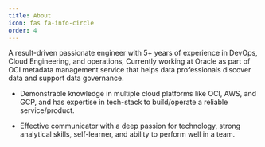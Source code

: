 ```yaml
---
title: About
icon: fas fa-info-circle
order: 4
---
```





A result-driven passionate engineer with 5+ years of experience in DevOps, Cloud
Engineering, and operations, Currently working at Oracle as part of OCI metadata
management service that helps data professionals discover data and support data
governance.

* Demonstrable knowledge in multiple cloud platforms like OCI, AWS, and GCP, and
has expertise in tech-stack to build/operate a reliable service/product.

* Effective communicator with a deep passion for technology, strong analytical skills,
self-learner, and ability to perform well in a team.